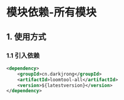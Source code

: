 # 模块依赖-所有模块

## 1. 使用方式
### 1.1 引入依赖
```xml
<dependency>
    <groupId>cn.darkjrong</groupId>
    <artifactId>loomtool-all</artifactId>
    <version>${latestversion}</version>
</dependency>
```



















